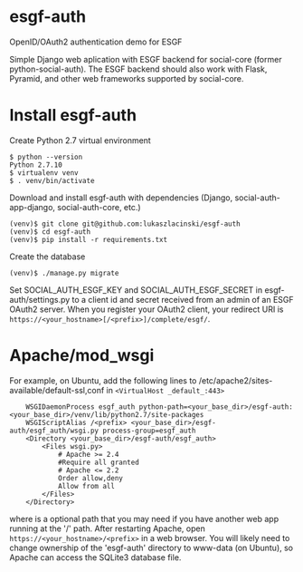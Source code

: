 # esgf-auth
OpenID/OAuth2 authentication demo for ESGF

Simple Django web aplication with ESGF backend for social-core (former python-social-auth). The ESGF backend should also work with Flask, Pyramid, and other web frameworks supported by social-core.

# Install esgf-auth

Create Python 2.7 virtual environment

```
$ python --version 
Python 2.7.10
$ virtualenv venv
$ . venv/bin/activate
```

Download and install esgf-auth with dependencies (Django, social-auth-app-django, social-auth-core, etc.)

```
(venv)$ git clone git@github.com:lukaszlacinski/esgf-auth
(venv)$ cd esgf-auth
(venv)$ pip install -r requirements.txt
```

Create the database

```
(venv)$ ./manage.py migrate
```

Set SOCIAL_AUTH_ESGF_KEY and SOCIAL_AUTH_ESGF_SECRET in esgf-auth/settings.py to a client id and secret received from an admin of an ESGF OAuth2 server. When you register your OAuth2 client, your redirect URI is `https://<your_hostname>[/<prefix>]/complete/esgf/`.


# Apache/mod_wsgi

For example, on Ubuntu, add the following lines to /etc/apache2/sites-available/default-ssl,conf in `<VirtualHost _default_:443>`

```
    WSGIDaemonProcess esgf_auth python-path=<your_base_dir>/esgf-auth:<your_base_dir>/venv/lib/python2.7/site-packages
    WSGIScriptAlias /<prefix> <your_base_dir>/esgf-auth/esgf_auth/wsgi.py process-group=esgf_auth
    <Directory <your_base_dir>/esgf-auth/esgf_auth>
        <Files wsgi.py>
            # Apache >= 2.4
            #Require all granted
            # Apache <= 2.2
            Order allow,deny
            Allow from all
        </Files>
    </Directory>
```

where <prefix> is a optional path that you may need if you have another web app running at the '/' path. After restarting Apache, open `https://<your_hostname>/<prefix>` in a web browser. You will likely need to change ownership of the 'esgf-auth' directory to www-data (on Ubuntu), so Apache can access the SQLite3 database file.
